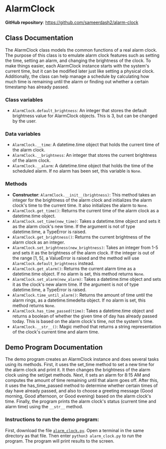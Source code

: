# AlarmClock

**GitHub repository**: https://github.com/sameerdash2/alarm-clock

## Class Documentation
The AlarmClock class models the common functions of a real alarm clock. The purpose of this class is to emulate alarm clock features such as setting the time, setting an alarm, and changing the brightness of the clock. To make things easier, each AlarmClock instance starts with the system's current time, but it can be modified later just like setting a physical clock. Additionally, the class can help manage a schedule by calculating how much time is remaining until the alarm or finding out whether a certain timestamp has already passed.

### Class variables
- `AlarmClock.default_brightness`: An integer that stores the default brightness value for AlarmClock objects. This is 3, but can be changed by the user.

### Data variables
- `AlarmClock.__time`: A datetime.time object that holds the current time of the alarm clock.
- `AlarmClock.__brightness`: An integer that stores the current brightness of the alarm clock.
- `AlarmClock.__alarm`: A datetime.time object that holds the time of the scheduled alarm. If no alarm has been set, this variable is `None`.

### Methods
- **Constructor**: `AlarmClock.__init__(brightness)`: This method takes an integer for the brightness of the alarm clock and initializes the alarm clock's time to the current time. It also initializes the alarm to `None`.
- `AlarmClock.get_time()`: Returns the current time of the alarm clock as a datetime.time object.
- `AlarmClock.set_time(new_time)`: Takes a datetime.time object and sets it as the alarm clock's new time. If the argument is not of type datetime.time, a TypeError is raised.
- `AlarmClock.get_brightness()`: Returns the current brightness of the alarm clock as an integer.
- `AlarmClock.set_brightness(new_brightness)`: Takes an integer from 1-5 and sets it as the brightness of the alarm clock. If the integer is out of the range [1, 5], a ValueError is raised and the method will use `AlarmClock.default_brightness` instead.
- `AlarmClock.get_alarm()`: Returns the current alarm time as a datetime.time object. If no alarm is set, this method returns `None`.
- `AlarmClock.set_alarm(new_alarm)`: Takes a datetime.time object and sets it as the clock's new alarm time. If the argument is not of type datetime.time, a TypeError is raised.
- `AlarmClock.time_until_alarm()`: Returns the amount of time until the alarm rings, as a datetime.timedelta object. If no alarm is set, this method returns `None`.
- `AlarmClock.has_time_passed(time)`: Takes a datetime.time object and returns a boolean of whether the given time of day has already passed today. This is based on the alarm clock's time, not the system's time.
- `AlarmClock.__str__()`: Magic method that returns a string representation of the clock's current time and alarm time.

## Demo Program Documentation

The demo program creates an AlarmClock instance and does several tasks using its methods. First, it uses the set_time method to set a new time for the alarm clock and print it. It then changes the brightness of the alarm clock using the set/get methods. Next, it sets an alarm for 8:15 AM and computes the amount of time remaining until that alarm goes off. After this, it uses the has_time_passed method to determine whether certain times of day have already passed, and also to choose a greeting message (Good morning, Good afternoon, or Good evening) based on the alarm clock's time. Finally, the program prints the alarm clock's status (current time and alarm time) using the `__str__` method.

### Instructions to run the demo program:
First, download the file [`alarm_clock.py`](alarm_clock.py). Open a terminal in the same directory as that file. Then enter `python3 alarm_clock.py` to run the program. The program will print results to the screen.
